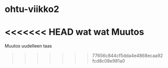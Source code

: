 # ohtu-viikko2
<<<<<<< HEAD
wat wat Muutos
=======
Muutos uudelleen taas
>>>>>>> 77656c844cf5dda4e4868ecaa92fcd8c08e981a0
